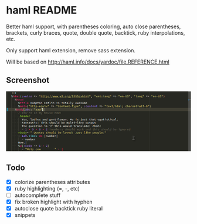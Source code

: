 # haml README
Better haml support, with parentheses coloring, auto close parentheses, brackets,
curly braces, quote, double quote, backtick, ruby interpolations, etc.

Only support haml extension, remove sass extension.

Will be based on http://haml.info/docs/yardoc/file.REFERENCE.html

## Screenshot
![Screnshot](images/screenshot.png)

## Todo

- [x] colorize parentheses attributes
- [x] ruby highlighting (=, -, etc)
- [ ] autocomplete stuff
- [x] fix broken highlight with hyphen
- [x] autoclose quote backtick ruby literal
- [X] snippets
